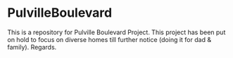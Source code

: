 # PulvilleBoulevard
This is a repository for Pulville Boulevard Project. 
This project has been put on hold to focus on diverse homes till further notice (doing it for dad & family). Regards.

